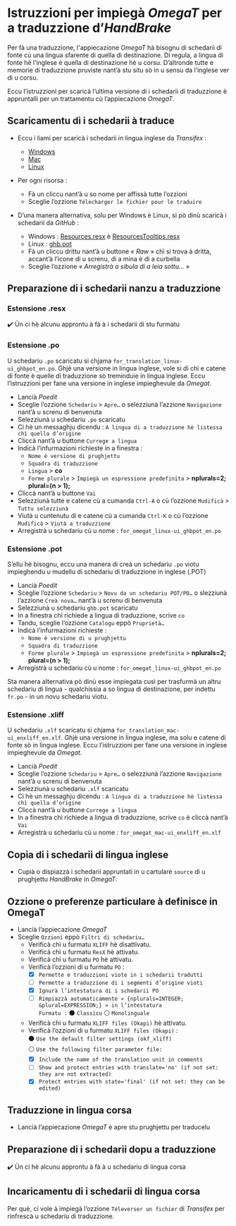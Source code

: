 # Istruzzioni per impiegà _OmegaT_ per a traduzzione d’_HandBrake_

Per fà una traduzzione, l'appiecazione _OmegaT_ hà bisognu di schedarii di fonte cù una lingua sfarente di quella di destinazione. Di regula, a lingua di fonte hè l’inglese è quella di destinazione hè u corsu. D’altronde tutte e memorie di traduzzione pruviste nant’à stu situ sò in u sensu da l’inglese ver di u corsu.

Eccu l’istruzzioni per scaricà l’ultima versione di i schedarii di traduzzione è appruntalli per un trattamentu cù l’appiecazione _OmegaT_.

## Scaricamentu di i schedarii à traduce

- Eccu i liami per scaricà i schedarii in lingua inglese da _Transifex_ :
  - [Windows](https://www.transifex.com/HandBrakeProject/WinUI/language/en/)
  - [Mac](https://www.transifex.com/HandBrakeProject/mac-ui/language/en/)
  - [Linux](https://www.transifex.com/HandBrakeProject/linux-ui/language/en/)
- Per ogni risorsa :
  - Fà un cliccu nant’à u so nome per affissà tutte l’ozzioni
  - Sceglie l’ozzione `Télecharger le fichier pour le traduire`

- D’una manera alternativa, solu per Windows è Linux, si pò dinù scaricà i schedarii da _GitHub_ :
  - Windows : [Resources.resx](https://github.com/HandBrake/HandBrake/blob/master/win/CS/HandBrakeWPF/Properties/Resources.resx) è [ResourcesTooltips.resx](https://github.com/HandBrake/HandBrake/blob/master/win/CS/HandBrakeWPF/Properties/ResourcesTooltips.resx)
  - Linux : [ghb.pot](https://github.com/HandBrake/HandBrake/tree/master/gtk/po/ghb.pot)
  - Fà un cliccu drittu nant’à u buttone « _Raw_ » chì si trova à dritta, accant’à l’icone di u screnu, di a mina è di a curbella
  - Sceglie l’ozzione « _Arregistrà a sibula di a leia sottu…_ »

## Preparazione di i schedarii nanzu a traduzzione

### Estensione .resx

✔️ Ùn ci hè alcunu approntu à fà à i schedarii di stu furmatu

### Estensione .po
U schedariu `.po` scaricatu si chjama `for_translation_linux-ui_ghbpot_en.po`. Ghjè una versione in lingua inglese, vole si dì chì e catene di fonte è quelle di traduzzione sò treminduie in lingua inglese. Eccu l’istruzzioni per fane una versione in inglese impieghevule da _Omegat_.

- Lancià _Poedit_
- Sceglie l’ozzione `Schedariu` > `Apre…` o selezziunà l’azzione `Navigazione` nant’à u screnu di benvenuta
- Selezziunà u schedariu `.po` scaricatu
- Ci hè un messaghju dicendu : `A lingua di a traduzzione hè listessa chì quella d’origine`
- Cliccà nant’à u buttone `Currege a lingua`
- Indicà l’infurmazioni richieste in a finestra :
  - `Nome è versione di prughjettu`
  - `Squadra di traduzzione`
  - `Lingua` > __co__
  - `Forme plurale` > `Impiegà un espressione predefinita` > __nplurals=2; plural=(n > 1);__
- Cliccà nant’à u buttone `Vai`
- Selezziunà tutte e catene cù a cumanda `Ctrl-A` o cù l’ozzione `Mudificà` > `Tuttu selezziunà`
- Viutà u cuntenutu di e catene cù a cumanda `Ctrl-K` o cù l’ozzione `Mudificà` > `Viutà a traduzzione`
- Arregistrà u schedariu cù u nome : `for_omegat_linux-ui_ghbpot_en.po`

### Estensione .pot
S’ellu hè bisognu, eccu una manera di creà un schedariu `.po` viotu impieghendu u mudellu di schedariu di traduzzione in inglese (.POT)

- Lancià _Poedit_
- Sceglie l’ozzione `Schedariu` > `Novu da un schedariu POT/PO…` o slezziunà l’azzione `Creà nova…` nant’à u screnu di benvenuta
- Selezziunà u schedariu `ghb.pot` scaricatu
- In a finestra chì richiede a lingua di traduzzione, scrive `co`
- Tandu, sceglie l’ozzione `Catalogu` eppò `Pruprietà…`
- Indicà l’infurmazioni richieste :
  - `Nome è versione di u prughjettu`
  - `Squadra di traduzzione`
  - `Forme plurale` > `Impiegà un espressione predefinita` > __nplurals=2; plural=(n > 1);__
- Arregistrà u schedariu cù u nome : `for_omegat_linux-ui_ghbpot_en.po`

Sta manera alternativa pò dinù esse impiegata cusì per trasfurmà un altru schedariu di lingua - qualchissia a so lingua di destinazione, per indettu `fr.po` - in un novu schedariu viotu.

### Estensione .xliff
U schedariu `.xlf` scaricatu si chjama `for_translation_mac-ui_enxliff_en.xlf`. Ghjè una versione in lingua inglese, ma solu e catene di fonte sò in lingua inglese. Eccu l’istruzzioni per fane una versione in inglese impieghevule da _Omegat_.

- Lancià _Poedit_
- Sceglie l’ozzione `Schedariu` > `Apre…` o selezziunà l’azzione `Navigazione` nant’à u screnu di benvenuta
- Selezziunà u schedariu `.xlf` scaricatu
- Ci hè un messaghju dicendu : `A lingua di a traduzzione hè listessa chì quella d’origine`
- Cliccà nant’à u buttone `Currege a lingua`
- In a finestra chì richiede a lingua di traduzzione, scrive `co` è cliccà nant’à `Vai`
- Arregistrà u schedariu cù u nome : `for_omegat_mac-ui_enxliff_en.xlf`

## Copia di i schedarii di lingua inglese

- Cupià o dispiazzà i schedarii appruntati in u cartulare `source` di u prughjettu _HandBrake_ in _OmegaT_.

## Ozzione o preferenze particulare à definisce in OmegaT

- Lancià l’appiecazione _OmegaT_
- Sceglie `Ozzioni` eppò `Filtri di schedariu…`
  - Verificà chì u furmatu `XLIFF` hè disattivatu. 
  - Verificà chì u furmatu `ResX` hè attivatu. 
  - Verificà chì u furmatu `PO` hè attivatu.  
  - Verificà l’ozzioni di u furmatu `PO` :  
    - [x] `Permette e traduzzioni viote in i schedarii tradutti`
    - [ ] `Permette a traduzzione di i segmenti d’origine vioti`
    - [x] `Ignurà l’intestatura di i schedarii PO`
    - [ ] `Rimpiazzà autumaticamente « {nplurals=INTEGER; &plural=EXPRESSION;} » in l’intestatura`  
	      `Furmatu :` ⚫ `Classicu`   ⚪ `Monolinguale`
  - Verificà chì u furmatu `XLIFF files (Okapi)` hè attivatu.  
  - Verificà l’ozzioni di u furmatu `XLIFF files (Okapi)` :  
    ⚫ `Use the default filter settings (okf_xliff)`  
    ⚪ `Use the following filter parameter file:`
    - [x] `Include the name of the translation unit in comments`
    - [ ] `Show and protect entries with translate='no' (if not set: they are not extracted)`
    - [x] `Protect entries with state='final' (if not set: they can be edited)`

## Traduzzione in lingua corsa

- Lancià l’appiecazione _OmegaT_ è apre stu prughjettu per traducelu

## Preparazione di i schedarii dopu a traduzzione

✔️ Ùn ci hè alcunu approntu à fà à u schedariu di lingua corsa

## Incaricamentu di i schedarii di lingua corsa

Per què, ci vole à impiegà l’ozzione `Téleverser un fichier` di _Transifex_ per rinfrescà u schedariu di traduzzione.
